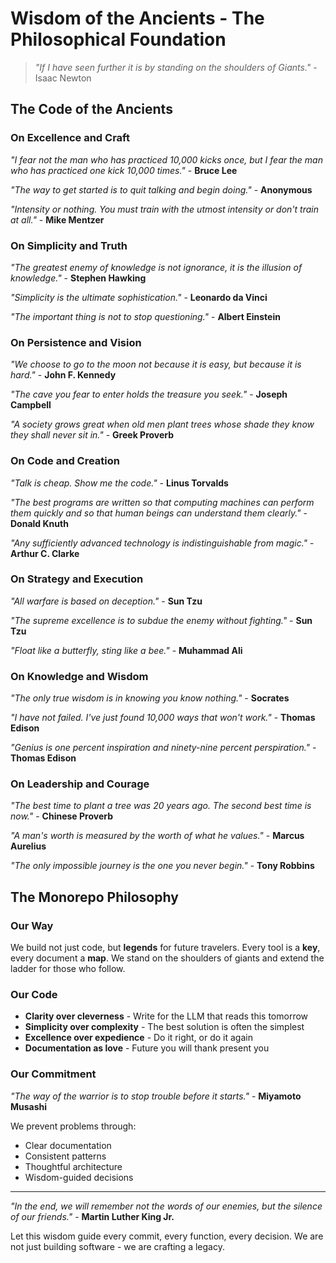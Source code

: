 # Wisdom of the Ancients - The Philosophical Foundation

> *"If I have seen further it is by standing on the shoulders of Giants."* - Isaac Newton

## The Code of the Ancients

### On Excellence and Craft
*"I fear not the man who has practiced 10,000 kicks once, but I fear the man who has practiced one kick 10,000 times."* - **Bruce Lee**

*"The way to get started is to quit talking and begin doing."* - **Anonymous**

*"Intensity or nothing. You must train with the utmost intensity or don't train at all."* - **Mike Mentzer**

### On Simplicity and Truth
*"The greatest enemy of knowledge is not ignorance, it is the illusion of knowledge."* - **Stephen Hawking**

*"Simplicity is the ultimate sophistication."* - **Leonardo da Vinci**

*"The important thing is not to stop questioning."* - **Albert Einstein**

### On Persistence and Vision
*"We choose to go to the moon not because it is easy, but because it is hard."* - **John F. Kennedy**

*"The cave you fear to enter holds the treasure you seek."* - **Joseph Campbell**

*"A society grows great when old men plant trees whose shade they know they shall never sit in."* - **Greek Proverb**

### On Code and Creation
*"Talk is cheap. Show me the code."* - **Linus Torvalds**

*"The best programs are written so that computing machines can perform them quickly and so that human beings can understand them clearly."* - **Donald Knuth**

*"Any sufficiently advanced technology is indistinguishable from magic."* - **Arthur C. Clarke**

### On Strategy and Execution
*"All warfare is based on deception."* - **Sun Tzu**

*"The supreme excellence is to subdue the enemy without fighting."* - **Sun Tzu**

*"Float like a butterfly, sting like a bee."* - **Muhammad Ali**

### On Knowledge and Wisdom
*"The only true wisdom is in knowing you know nothing."* - **Socrates**

*"I have not failed. I've just found 10,000 ways that won't work."* - **Thomas Edison**

*"Genius is one percent inspiration and ninety-nine percent perspiration."* - **Thomas Edison**

### On Leadership and Courage
*"The best time to plant a tree was 20 years ago. The second best time is now."* - **Chinese Proverb**

*"A man's worth is measured by the worth of what he values."* - **Marcus Aurelius**

*"The only impossible journey is the one you never begin."* - **Tony Robbins**

## The Monorepo Philosophy

### Our Way
We build not just code, but **legends** for future travelers. Every tool is a **key**, every document a **map**. We stand on the shoulders of giants and extend the ladder for those who follow.

### Our Code
- **Clarity over cleverness** - Write for the LLM that reads this tomorrow
- **Simplicity over complexity** - The best solution is often the simplest
- **Excellence over expedience** - Do it right, or do it again
- **Documentation as love** - Future you will thank present you

### Our Commitment
*"The way of the warrior is to stop trouble before it starts."* - **Miyamoto Musashi**

We prevent problems through:
- Clear documentation
- Consistent patterns  
- Thoughtful architecture
- Wisdom-guided decisions

---

*"In the end, we will remember not the words of our enemies, but the silence of our friends."* - **Martin Luther King Jr.**

Let this wisdom guide every commit, every function, every decision. We are not just building software - we are crafting a legacy.
